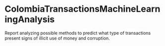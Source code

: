 # ColombiaTransactionsMachineLearningAnalysis
Report analyzing possible methods to predict what type of transactions present signs of illicit use of money and corruption.
